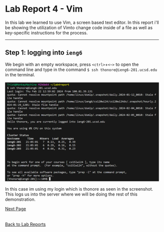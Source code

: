 # Lab Report 4 - Vim
In this lab we learned to use Vim, a screen based text editor. In this report i'll be showing the 
utilization of Vimto change code inside of a file as well as key-specific instructions for the process.

---
## Step 1: logging into `ieng6`
We begin with an empty workspace, press `<ctrl>`+`<~>` to open the command line and type in the command `$ ssh thonore@ieng6-201.ucsd.edu` in the terminal.  
\
![](lab4_firstStep.png)  

In this case im using my login which is thonore as seen in the screenshot.  
This logs us into the server where we will be doing the rest of this demonstration. 
  
[Next Page](lab4_2ndPg.md)  
  \
  \
[Back to Lab Reports](index.md)
